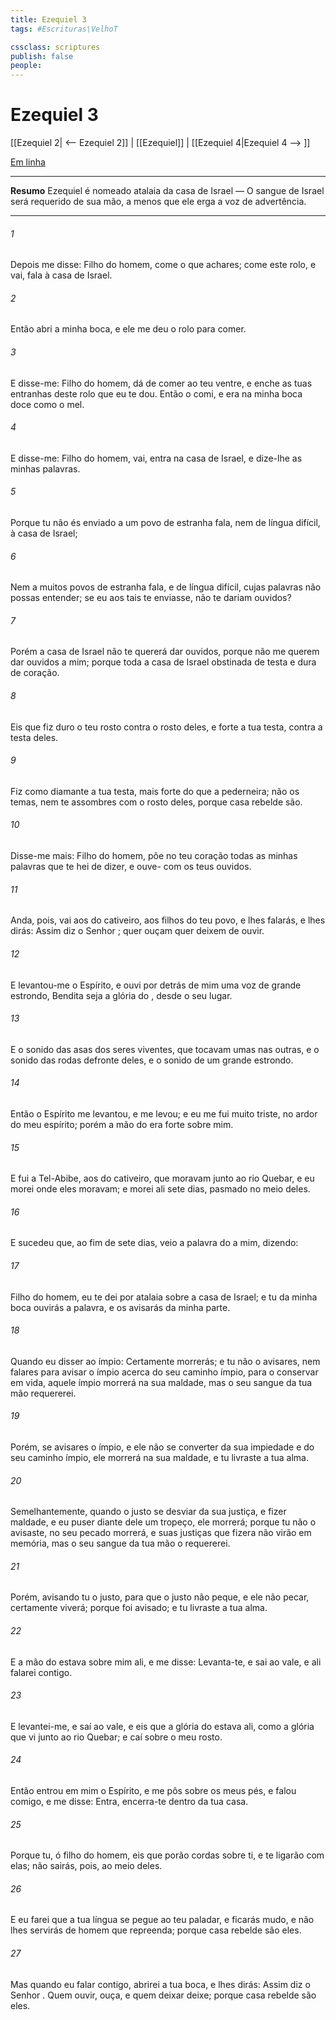 ```yaml
---
title: Ezequiel 3
tags: #Escrituras\VelhoT

cssclass: scriptures
publish: false
people:
---
```


# Ezequiel 3
[[Ezequiel 2| <-- Ezequiel 2]] | [[Ezequiel]] | [[Ezequiel 4|Ezequiel 4 --> ]]

[Em linha](https://churchofjesuschrist.org/study/scriptures/ot/ezek/3?lang=por)

---
__Resumo__
Ezequiel é nomeado atalaia da casa de Israel — O sangue de Israel será requerido de sua mão, a menos que ele erga a voz de advertência.

---
###### 1 
Depois me disse: Filho do homem, come o que achares; come este rolo, e vai, fala à casa de Israel.

###### 2 
Então abri a minha boca, e ele me deu o rolo para comer.

###### 3 
E disse-me: Filho do homem, dá de comer ao teu ventre, e enche as tuas entranhas deste rolo que eu te dou. Então o comi, e era na minha boca doce como o mel.

###### 4 
E disse-me: Filho do homem, vai, entra na casa de Israel, e dize-lhe as minhas palavras.

###### 5 
Porque tu não és enviado a um povo de estranha fala, nem de língua difícil,  à casa de Israel;

###### 6 
Nem a muitos povos de estranha fala, e de língua difícil, cujas palavras não possas entender; se eu aos tais te enviasse,  não te dariam ouvidos?

###### 7 
Porém a casa de Israel não te quererá dar ouvidos, porque não me querem dar ouvidos a mim; porque toda a casa de Israel  obstinada de testa e dura de coração.

###### 8 
Eis que fiz duro o teu rosto contra o rosto deles, e forte a tua testa, contra a testa deles.

###### 9 
Fiz como diamante a tua testa, mais forte do que a pederneira; não os temas,  nem te assombres com o rosto deles, porque casa rebelde são.

###### 10 
Disse-me mais: Filho do homem, põe no teu coração todas as minhas palavras que te hei de dizer, e ouve- com os teus ouvidos.

###### 11 
Anda, pois, vai aos do cativeiro, aos filhos do teu povo, e lhes falarás, e lhes dirás: Assim diz o Senhor ; quer ouçam quer deixem de ouvir.

###### 12 
E levantou-me o Espírito, e ouvi por detrás de mim uma voz de grande estrondo,  Bendita seja a glória do , desde o seu lugar.

###### 13 
E  o sonido das asas dos seres viventes, que tocavam umas nas outras, e o sonido das rodas defronte deles, e o sonido de um grande estrondo.

###### 14 
Então o Espírito me levantou, e me levou; e eu me fui muito triste, no ardor do meu espírito; porém a mão do  era forte sobre mim.

###### 15 
E fui a Tel-Abibe, aos do cativeiro, que moravam junto ao rio Quebar, e eu morei onde eles moravam; e morei ali sete dias, pasmado no meio deles.

###### 16 
E sucedeu que, ao fim de sete dias, veio a palavra do  a mim, dizendo:

###### 17 
Filho do homem, eu te dei por atalaia sobre a casa de Israel; e tu da minha boca ouvirás a palavra, e os avisarás da minha parte.

###### 18 
Quando eu disser ao ímpio: Certamente morrerás; e tu não o avisares, nem falares para avisar o ímpio acerca do seu caminho ímpio, para o conservar em vida, aquele ímpio morrerá na sua maldade, mas o seu sangue da tua mão  requererei.

###### 19 
Porém, se avisares o ímpio, e ele não se converter da sua impiedade e do seu caminho ímpio, ele morrerá na sua maldade, e tu livraste a tua alma.

###### 20 
Semelhantemente, quando o justo se desviar da sua justiça, e fizer maldade, e eu puser diante dele um tropeço, ele morrerá; porque tu não o avisaste, no seu pecado morrerá, e suas justiças que fizera não virão em memória, mas o seu sangue da tua mão o requererei.

###### 21 
Porém, avisando tu o justo, para que o justo não peque, e ele não pecar, certamente viverá; porque foi avisado; e tu livraste a tua alma.

###### 22 
E a mão do  estava sobre mim ali, e me disse: Levanta-te, e sai ao vale, e ali falarei contigo.

###### 23 
E levantei-me, e saí ao vale, e eis que a glória do  estava ali, como a glória que vi junto ao rio Quebar; e caí sobre o meu rosto.

###### 24 
Então entrou em mim o Espírito, e me pôs sobre os meus pés, e falou comigo, e me disse: Entra, encerra-te dentro da tua casa.

###### 25 
Porque tu, ó filho do homem, eis que porão cordas sobre ti, e te ligarão com elas; não sairás, pois, ao meio deles.

###### 26 
E eu farei que a tua língua se pegue ao teu paladar, e ficarás mudo, e não lhes servirás de homem que repreenda; porque casa rebelde são eles.

###### 27 
Mas quando eu falar contigo, abrirei a tua boca, e lhes dirás: Assim diz o Senhor . Quem ouvir, ouça, e quem deixar  deixe; porque casa rebelde são eles.

